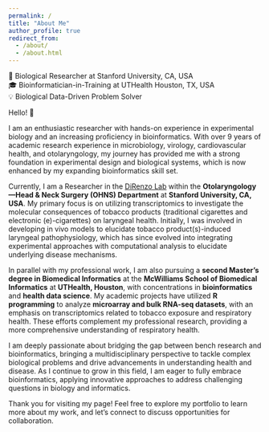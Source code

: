 ```yaml
---
permalink: /
title: "About Me"
author_profile: true
redirect_from: 
  - /about/
  - /about.html
---
```

🔬 Biological Researcher at Stanford University, CA, USA  
🎓 Bioinformatician-in-Training at UTHealth Houston, TX, USA      
💡 Biological Data-Driven Problem Solver

Hello! 👋 

I am an enthusiastic researcher with hands-on experience in experimental biology and an increasing proficiency in bioinformatics. With over 9 years of academic research experience in microbiology, virology, cardiovascular health, and otolaryngology, my journey has provided me with a strong foundation in experimental design and biological systems, which is now enhanced by my expanding bioinformatics skill set.

Currently, I am a Researcher in the [DiRenzo Lab](https://med.stanford.edu/direnzolab/meet-the-team.html) within the **Otolaryngology—Head & Neck Surgery (OHNS) Department** at **Stanford University, CA, USA**. My primary focus is on utilizing transcriptomics to investigate the molecular consequences of tobacco products (traditional cigarettes and electronic (e)-cigarettes) on laryngeal health. Initially, I was involved in developing in vivo models to elucidate tobacco product(s)-induced laryngeal pathophysiology, which has since evolved into integrating experimental approaches with computational analysis to elucidate underlying disease mechanisms.

In parallel with my professional work, I am also pursuing a **second Master’s degree in Biomedical Informatics** at the **McWilliams School of Biomedical Informatics** at **UTHealth, Houston**, with concentrations in **bioinformatics** and **health data science**. My academic projects have utilized **R programming** to analyze **microarray and bulk RNA-seq datasets**, with an emphasis on transcriptomics related to tobacco exposure and respiratory health. These efforts complement my professional research, providing a more comprehensive understanding of respiratory health.

I am deeply passionate about bridging the gap between bench research and bioinformatics, bringing a multidisciplinary perspective to tackle complex biological problems and drive advancements in understanding health and disease. As I continue to grow in this field, I am eager to fully embrace bioinformatics, applying innovative approaches to address challenging questions in biology and informatics.

Thank you for visiting my page! Feel free to explore my portfolio to learn more about my work, and let’s connect to discuss opportunities for collaboration.
